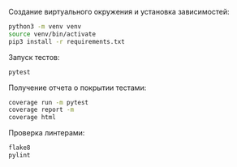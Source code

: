 Создание виртуального окружения и установка зависимостей:

```bash
python3 -m venv venv
source venv/bin/activate
pip3 install -r requirements.txt
```

Запуск тестов:

```bash
pytest
```

Получение отчета о покрытии тестами:

```bash
coverage run -m pytest
coverage report -m
coverage html 
```

Проверка линтерами:

```bash
flake8
pylint
```
